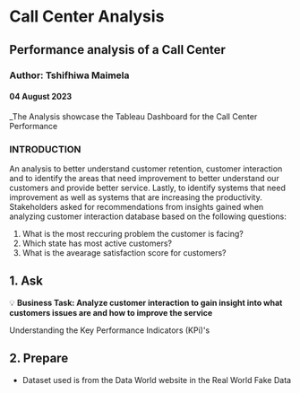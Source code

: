 # Call Center Analysis
## Performance analysis of a Call Center

### Author: Tshifhiwa Maimela
#### 04 August 2023

_The Analysis showcase the Tableau Dashboard for the Call Center Performance



### INTRODUCTION
An analysis to better understand customer retention, customer interaction and to identify the areas that need improvement to better understand our customers and provide better service. Lastly, to identify systems that need improvement as well as systems that are increasing the productivity.
Stakeholders asked for recommendations from insights gained when analyzing customer interaction database based on the following questions:
1.  What is the most reccuring problem the customer is facing?
2.  Which state has most active customers?
3.  What is the avearage satisfaction score for customers?



## 1. Ask
💡 **Business Task: Analyze customer interaction to gain insight into what customers issues are and how to improve the service**  

Understanding the Key Performance Indicators (KPi)'s 

## 2. Prepare
+ Dataset used is from the Data World website in the Real World Fake Data 
